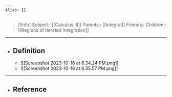 ```yaml
---
Alias: []
---
```

> [!Info]
> Subject:: [[Calculus III]]
> Parents:: [[Integral]]
> Friends:: 
> Children:: [[Regions of Iterated Integration]]
---
- ## Definition
	- ![[Screenshot 2023-10-16 at 6.34.24 PM.png]]
	- ![[Screenshot 2023-10-16 at 6.35.57 PM.png]]
---
- ## Reference